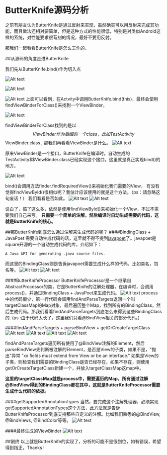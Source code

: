 ButterKnife源码分析
===========================
之前有朋友认为ButterKnife是通过反射来实现，虽然确实可以用反射来完成其功能，而且做法还相对要简单，但是这种方式的性能很低，特别是对类似Android这样的系统，对性能要求很苛刻的情况，最好不要用反射。

那我们一起看看ButterKnife是怎么工作的。

##从源码的角度走进ButterKnife

我们先从ButterKnife.bind()作为切入点

![Alt text](./1.png)

![Alt text](./2.png)

![Alt text](./3.png)
上面可以看到，在Actvity中调用ButterKnife.bind(this)，最终会使用findViewBinderForClass()来找到一个ViewBinder。

![Alt text](./4.png)

findViewBinderForClass找到的是以$$ViewBinder作为后缀的一个class，比如TestActivity$$ViewBinder.class , 那我们再看看ViewBinder是什么。
![Alt text](./5.png)

原来ViewBinder是一个接口，ButterKnife在编译时，自动生成的TestActivity$$ViewBinder.class已经实现这个接口，这里就是真正实现bind()的地方。

![Alt text](./ViewBinder.png)

bind()会调用方法finder.findRequiredView()来初始化我们需要的View， 有没有觉得findViewById()很相似呢？我估计应该使用的就是这个方法。（ps：请忽略这句废话！）
我们看看是否如此。
![Alt text](./6.png)
![Alt text](./7.png)

说白了，搞了这么多，依然是使用findViewById()来初始化一个View，不过不需要我们自己来写。
**只需要一个简单的注解，然后编译时自动生成需要的代码，这就是ButterKnife的核心。**

##那ButterKnife到底怎么通过注解来生成代码的呢？
####BindingClass + JavaPoet
需要自动生成代码的话，这里就不得不提到[javapoet](https://github.com/square/javapoet)了。javapoet是square开源的一个自动生成代码的库，介绍如下：
```
A Java API for generating .java source files.
```
而这里的BindingClass则是告诉javapoet需要生成什么样的代码，比如类名，包名等。
![Alt text](./8.png)
![Alt text](./9.png)

####ButterKnifeProcessor
ButterKnifeProcessor是一个继承自AbstractProcessor的类，它是ButterKnife的注解处理器，在编译时，会调用process()，并通过BindingClass + JavaPoet来生成代码。
![Alt text](./10.png)
process中的代码很少，第一行代码会调用findAndParseTargets返回一个叫targetClassMap的Map对象，最后遍历整个Map，找到所有的BindingClass，然后生成代码。那我们看看findAndParseTargets到底怎么来得到这些BindingClass的. (ps :由于代码太长了，这里我们只看@BindView相关的部分代码。)

####findAndParseTargets + parseBindView + getOrCreateTargetClass
![Alt text](./11.png)
![Alt text](./12.png)
![Alt text](./13.png)
![Alt text](./14.png)

findAndParseTargets遍历所有使用了@BindView注解的Element，然后parseBindView先判断被注解的Element，是否是View的子类，如果不是，"抛出"异常 "xx fields must extend from View or be an interface."  如果是View的子类，则检查我们需要的BindingClass是否已经存在，如果不存在，则使用getOrCreateTargetClass新建一个，并放入targetClassMap这map中。

**这里的targetClassMap就是process中，需要遍历的Map，所有通过注解@BindView得到的BindingClass都在其中，这就是ButterKnifeProcessor需要生成什么代码的依据。**

####getSupportedAnnotationTypes
当然，要完成这个注解处理器，必须实现getSupportedAnnotationTypes这个方法，此方法就是告诉ButterKnifeProcessor到底支持那些自定义的注解。比如我们熟悉的@BindView, @BindViews, @BindColor等等。
![Alt text](./15.png)

####最终生成的ViewBinder
![Alt text](./ViewBinder.png)

##剧终
以上就是ButterKnife的实现了，分析的可能不是很到位，如有错误，希望得到指正，Thanks !